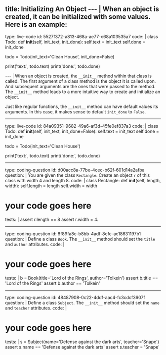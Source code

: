 title: Initializing An Object
--- |
  When an object is created, it can be initialized with some values. Here is an example:
---
type: live-code
id: 5527f372-a813-468a-ae77-c68a103535a7
code: |
  class Todo:
    def __init__(self, init_text, init_done):
      self.text = init_text
      self.done = init_done

  todo = Todo(init_text='Clean House', init_done=False)

  print('text:', todo.text)
  print('done:', todo.done)

--- |
  When an object is created, the `__init__` method within that class is called. The first argument of a class method is the object it is called upon. And subsequent arguments are the ones that were passed to the method. The `__init__` method leads to a more intuitive way to create and initialize an object.

  Just like regular functions, the `__init__` method can have default values its arguments. In this case, it makes sense to default `init_done` to `False`.

---
type: live-code
id: 84a09351-9682-49a6-af3d-45fe0ef837a3
code: |
  class Todo:
    def __init__(self, init_text, init_done=False):
      self.text = init_text
      self.done = init_done

  todo = Todo(init_text='Clean House')

  print('text:', todo.text)
  print('done:', todo.done)

---
type: coding-question
id: d00acc8a-77be-4cec-b62f-601d14a2afba
question: |
  You are given the class `Rectangle`. Create an object `r` of this class with width 4 and length 8.
code: |
  class Rectangle:
    def __init__(self, length, width):
      self.length = length
      self.width = width

  # your code goes here

tests: |
  assert r.length == 8
  assert r.width = 4.

---
type: coding-question
id: 8f89fa8c-b8bb-4adf-8efc-ac18631197b1
question: |
  Define a class `Book`. The `__init__` method should set the `title` and `author` attributes.
code: |
  # your code goes here
tests: |
  b = Book(title='Lord of the Rings', author='Tolkein')
  assert b.title == 'Lord of the Rings'
  assert b.author == 'Tolkein'

---
type: coding-question
id: 48487908-0c22-4ddf-aac4-fc3cdcf3607f
question: |
  Define a class `Subject`. The `__init__` method should set the `name` and `teacher` attributes.
code: |
  # your code goes here
tests: |
  s = Subject(name='Defense against the dark arts', teacher='Snape')
  assert s.name == 'Defense against the dark arts'
  assert s.teacher = 'Snape'
